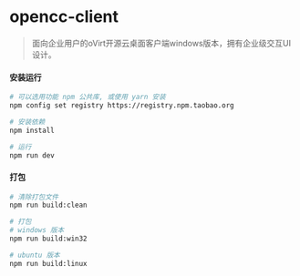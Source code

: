 # opencc-client

> 面向企业用户的oVirt开源云桌面客户端windows版本，拥有企业级交互UI设计。

#### 安装运行

```bash
# 可以选用功能 npm 公共库, 或使用 yarn 安装
npm config set registry https://registry.npm.taobao.org

# 安装依赖
npm install

# 运行
npm run dev

```

#### 打包

```bash
# 清除打包文件
npm run build:clean

# 打包
# windows 版本
npm run build:win32

# ubuntu 版本
npm run build:linux

```
